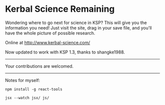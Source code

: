 # Kerbal Science Remaining

Wondering where to go next for science in KSP? This will give you the information you need! Just visit the site, drag in your save file, and you'll have the whole picture of possible research.

Online at http://www.kerbal-science.com/

Now updated to work with KSP 1.3, thanks to shangke1988.

----

Your contributions are welcomed.

----

Notes for myself:

    npm install -g react-tools

    jsx --watch jsx/ js/